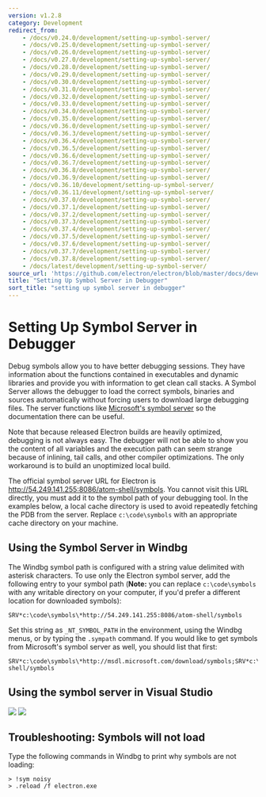 ```yaml
---
version: v1.2.8
category: Development
redirect_from:
    - /docs/v0.24.0/development/setting-up-symbol-server/
    - /docs/v0.25.0/development/setting-up-symbol-server/
    - /docs/v0.26.0/development/setting-up-symbol-server/
    - /docs/v0.27.0/development/setting-up-symbol-server/
    - /docs/v0.28.0/development/setting-up-symbol-server/
    - /docs/v0.29.0/development/setting-up-symbol-server/
    - /docs/v0.30.0/development/setting-up-symbol-server/
    - /docs/v0.31.0/development/setting-up-symbol-server/
    - /docs/v0.32.0/development/setting-up-symbol-server/
    - /docs/v0.33.0/development/setting-up-symbol-server/
    - /docs/v0.34.0/development/setting-up-symbol-server/
    - /docs/v0.35.0/development/setting-up-symbol-server/
    - /docs/v0.36.0/development/setting-up-symbol-server/
    - /docs/v0.36.3/development/setting-up-symbol-server/
    - /docs/v0.36.4/development/setting-up-symbol-server/
    - /docs/v0.36.5/development/setting-up-symbol-server/
    - /docs/v0.36.6/development/setting-up-symbol-server/
    - /docs/v0.36.7/development/setting-up-symbol-server/
    - /docs/v0.36.8/development/setting-up-symbol-server/
    - /docs/v0.36.9/development/setting-up-symbol-server/
    - /docs/v0.36.10/development/setting-up-symbol-server/
    - /docs/v0.36.11/development/setting-up-symbol-server/
    - /docs/v0.37.0/development/setting-up-symbol-server/
    - /docs/v0.37.1/development/setting-up-symbol-server/
    - /docs/v0.37.2/development/setting-up-symbol-server/
    - /docs/v0.37.3/development/setting-up-symbol-server/
    - /docs/v0.37.4/development/setting-up-symbol-server/
    - /docs/v0.37.5/development/setting-up-symbol-server/
    - /docs/v0.37.6/development/setting-up-symbol-server/
    - /docs/v0.37.7/development/setting-up-symbol-server/
    - /docs/v0.37.8/development/setting-up-symbol-server/
    - /docs/latest/development/setting-up-symbol-server/
source_url: 'https://github.com/electron/electron/blob/master/docs/development/setting-up-symbol-server.md'
title: "Setting Up Symbol Server in Debugger"
sort_title: "setting up symbol server in debugger"
---
```


# Setting Up Symbol Server in Debugger

Debug symbols allow you to have better debugging sessions. They have information
about the functions contained in executables and dynamic libraries and provide
you with information to get clean call stacks. A Symbol Server allows the
debugger to load the correct symbols, binaries and sources automatically without
forcing users to download large debugging files. The server functions like
[Microsoft's symbol server](http://support.microsoft.com/kb/311503) so the
documentation there can be useful.

Note that because released Electron builds are heavily optimized, debugging is
not always easy. The debugger will not be able to show you the content of all
variables and the execution path can seem strange because of inlining, tail
calls, and other compiler optimizations. The only workaround is to build an
unoptimized local build.

The official symbol server URL for Electron is
http://54.249.141.255:8086/atom-shell/symbols.
You cannot visit this URL directly, you must add it to the symbol path of your
debugging tool. In the examples below, a local cache directory is used to avoid
repeatedly fetching the PDB from the server. Replace `c:\code\symbols` with an
appropriate cache directory on your machine.

## Using the Symbol Server in Windbg

The Windbg symbol path is configured with a string value delimited with asterisk
characters. To use only the Electron symbol server, add the following entry to
your symbol path (**Note:** you can replace `c:\code\symbols` with any writable
directory on your computer, if you'd prefer a different location for downloaded
symbols):

```
SRV*c:\code\symbols\*http://54.249.141.255:8086/atom-shell/symbols
```

Set this string as `_NT_SYMBOL_PATH` in the environment, using the Windbg menus,
or by typing the `.sympath` command. If you would like to get symbols from
Microsoft's symbol server as well, you should list that first:

```
SRV*c:\code\symbols\*http://msdl.microsoft.com/download/symbols;SRV*c:\code\symbols\*http://54.249.141.255:8086/atom-shell/symbols
```

## Using the symbol server in Visual Studio

<img src='http://mdn.mozillademos.org/files/733/symbol-server-vc8express-menu.jpg'>
<img src='http://mdn.mozillademos.org/files/2497/2005_options.gif'>

## Troubleshooting: Symbols will not load

Type the following commands in Windbg to print why symbols are not loading:

```
> !sym noisy
> .reload /f electron.exe
```

